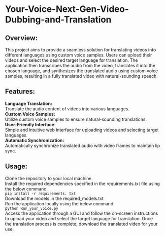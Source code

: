 # Your-Voice-Next-Gen-Video-Dubbing-and-Translation
## Overview:

This project aims to provide a seamless solution for translating videos into different languages using custom voice samples. Users can upload their videos and select the desired target language for translation. The application then transcribes the audio from the video, translates it into the chosen language, and synthesizes the translated audio using custom voice samples, resulting in a fully translated video with natural-sounding speech.


## Features:

  **Language Translation:**   
  Translate the audio content of videos into various languages.  
  **Custom Voice Samples:**   
  Utilize custom voice samples to ensure natural-sounding translations.  
  **User-Friendly Interface:**   
  Simple and intuitive web interface for uploading videos and selecting target languages.  
  **Automatic Synchronization:**   
  Automatically synchronize translated audio with video frames to maintain lip sync.  


## Usage:
  Clone the repository to your local machine.   
  Install the required dependencies specified in the requirements.txt file using the below command.    
  `pip install -r requirements. txt`      
  Download the models in the required_models.txt   
  Run the application locally using the below command.   
  `python Run_your_voice.py`    
  Access the application through a GUI and follow the on-screen instructions to upload your video and select the target language for translation.
  Once the translation process is complete, download the translated video for your use.
